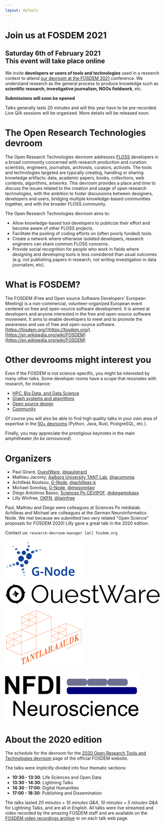 ```yaml
---
layout: default
---
```

# Join us at FOSDEM 2021
## Saturday 6th of February 2021<br>This event will take place online

We invite **developers or users of tools and technologies** used in a research context to attend [our devroom at the FOSDEM 2021](https://fosdem.org/2021/schedule/track/open_research_tools_and_technologies/) conference.
We understand research as the general process to produce knowledge such as **scientific research, investigative journalism, NGOs fieldwork**, etc.

**Submissions will soon be opened**

Talks generally lasts 20 minutes and will this year have to be pre-recorded. Live Q/A sessions will be organized. More details will be released soon.

# The Open Research Technologies devroom

The Open Research Technologies devroom addresses [FLOSS](https://www.gnu.org/philosophy/floss-and-foss.en.html) developers in a broad community concerned with research production and curation: scientists, engineers, journalists, archivists, curators, activists.
The tools and technologies targeted are typically creating, handling or sharing knowledge artifacts: data, academic papers, books, collections, web contents, algorithms, artworks.
This devroom provides a place and time to discuss the issues related to the creation and usage of open research technologies, with the ambition to foster discussions between designers, developers and users, bridging multiple knowledge-based communities together, and with the broader FLOSS community.

The Open Research Technologies devroom aims to:
- Allow knowledge-based tool developers to publicize their effort and become aware of other FLOSS projects.
- Facilitate the pooling of coding efforts on (often poorly funded) tools.
- Create a network where otherwise isolated developers, research engineers can share common FLOSS concerns.
- Provide social recognition for people who work in fields where designing and developing tools is less considered than usual outcomes (e.g. not publishing papers in research, not writing investigation in data journalism, etc).

# What is FOSDEM?

The FOSDEM (Free and Open source Software Developers' European Meeting) is a non-commercial, volunteer-organized European event centered on free and open-source software development. It is aimed at developers and anyone interested in the free and open-source software movement. It aims to enable developers to meet and to promote the awareness and use of free and open-source software.  
[https://fosdem.org/](https://fosdem.org/)  
[https://en.wikipedia.org/wiki/FOSDEM](https://en.wikipedia.org/wiki/FOSDEM)

# Other devrooms might interest you

Even if the FOSDEM is not science-specific, you might be interested by many other talks. Some developer rooms have a scope that resonates with research, for instance:
- [HPC, Big Data, and Data Science](https://fosdem.org/2021/schedule/track/hpc_big_data_and_data_science/)
- [Graph systems and algorithms](https://fosdem.org/2021/schedule/track/graph_systems_and_algorithms/)
- [Open source design](https://fosdem.org/2021/schedule/track/open_source_design/)
- [Community](https://fosdem.org/2021/schedule/track/community_devroom/)

Of course you will also be able to find high quality talks in your own area of expertise in the [50+ devrooms](https://fosdem.org/2021/schedule/) (Python, Java, Rust, PostgreSQL, etc.).

Finally, you may appreciate the prestigious keynotes in the main amphitheater *(to be announced)*.

# Organizers

- Paul Girard, [OuestWare](https://ouestware.com), [@paulgirard](https://github.com/paulgirard)
- Mathieu Jacomy, [Aalborg University TANT Lab](https://www.tantlab.aau.dk/), [@jacomyma](https://github.com/jacomyma)
- Achilleas Koutsou, [G-Node](http://www.g-node.org), [@achilleas-k](https://github.com/achilleas-k)
- Michael Sonntag, [G-Node](http://www.g-node.org), [@mpsonntag](https://github.com/mpsonntag)
- Diego Antolinos Basso, [Sciences Po CEVIPOF](https://www.sciencespo.fr/cevipof/en.html), [@diegantobass](https://github.com/diegantobass/)
- Lilly Winfree, [OKFN](https://okfn.org/), [@lwinfree](https://github.com/lwinfree)

Paul, Mathieu and Diego were colleagues at Sciences Po médialab.
Achilleas and Michael are colleagues at the German Neuroinformatics Node.
We met because we submitted two very related "Open Science" proposals for FOSDEM 2020!
Lilly gave a great talk in the 2020 edition.

Contact us: `research-devroom-manager [at] fosdem.org`

![G-Node logo](img/g-node-logo.png)

![OuestWare logo](img/ouestware-logo.svg)

![TANTLab logo](img/tantlab-logo.png)

![NFDI logo](img/nfdi-logo.png)


# About the 2020 edition

The schedule for the devroom for the [2020 Open Research Tools and Technologies devroom](https://fosdem.org/2020/schedule/track/open_research_tools_and_technologies/) page of the official FOSDEM website.

The talks were implicitly divided into four thematic sections:
- **10:30 - 13:30**: Life Sciences and Open Data
- **13:30 - 14:30**: Lightning Talks
- **14:30 - 17:00**: Digital Humanities
- **17:00 - 18:30**: Publishing and Dissemination

The talks lasted *20 minutes + 10 minutes Q&A*, *10 minutes + 5 minutes Q&A* for Lightning Talks, and are all *in English*. All talks were live streamed and video recorded by the amazing FOSDEM staff and are available on the [FOSDEM video recordings archive](https://video.fosdem.org/2020/AW1.126/) or on each talk web page.

